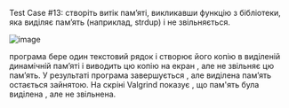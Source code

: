 Test Case #13: створіть витік пам’яті, викликавши функцію з бібліотеки, яка виділяє памʼять (наприклад, strdup) і не звільняється.

![image](https://github.com/user-attachments/assets/4ae3fd13-0e03-4b0a-87ec-bc2b6534e9ad)


програма бере один текстовий рядок і створює його копію в виділеній динамічній пам’яті і виводить цю копію на екран , але не звільняє цю пам’ять.
У результаті програма завершується , але виділена пам’ять остається зайнятою.
На скріні Valgrind показує , що пам'ять була виділена , але не звільнена.
